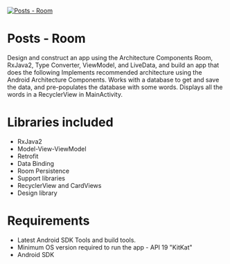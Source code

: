 [![Posts - Room](https://img.shields.io/badge/Mohaned%20Zekry-room-red)](https://github.com/MohanedZekry/RoomOverview)
>

# Posts - Room
Design and construct an app using the Architecture Components Room, RxJava2, Type Converter, ViewModel, and LiveData, and build an app that does the following
Implements recommended architecture using the Android Architecture Components.
Works with a database to get and save the data, and pre-populates the database with some words.
Displays all the words in a RecyclerView in MainActivity.

# Libraries included
<ul>
 	<li>RxJava2</li>
	<li>Model-View-ViewModel</li>
	<li>Retrofit</li>	
	<li>Data Binding</li>
 	<li>Room Persistence</li>
	<li>Support libraries</li>
	<li>RecyclerView and CardViews</li>
	<li>Design library</li>
</ul>

# Requirements
<ul>
	<li>Latest Android SDK Tools and build tools.</li>
	<li>Minimum OS version required to run the app - API 19 "KitKat" </l>
	<li>Android SDK</li>
</ul>
